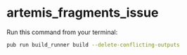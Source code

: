 # artemis_fragments_issue

Run this command from your terminal:

```bash
pub run build_runner build --delete-conflicting-outputs
```